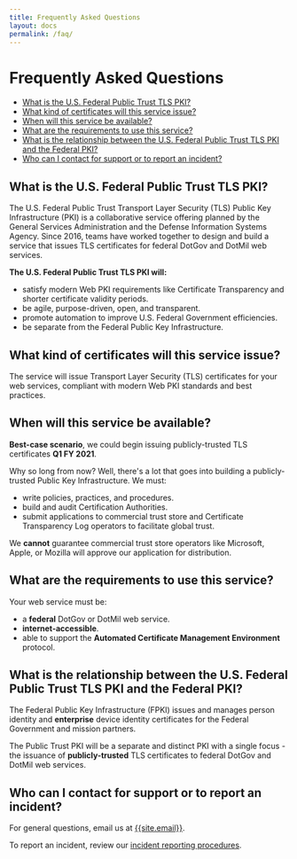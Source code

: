 ```yaml
---
title: Frequently Asked Questions
layout: docs
permalink: /faq/
---
```


# Frequently Asked Questions

- [What is the U.S. Federal Public Trust TLS PKI?](#what-is-the-us-federal-public-trust-tls-pki)
- [What kind of certificates will this service issue?](#what-kind-of-certificates-will-this-service-issue)
- [When will this service be available?](#when-will-this-service-be-available)
- [What are the requirements to use this service?](#what-are-the-requirements-to-use-this-service)
- [What is the relationship between the U.S. Federal Public Trust TLS PKI and the Federal PKI?](#what-is-the-relationship-between-the-us-federal-public-trust-tls-pki-and-the-federal-pki)
- [Who can I contact for support or to report an incident?](#who-can-i-contact-for-support-or-to-report-an-incident)


## What is the U.S. Federal Public Trust TLS PKI?
The U.S. Federal Public Trust Transport Layer Security (TLS) Public Key Infrastructure (PKI) is a collaborative service offering planned by the General Services Administration and the Defense Information Systems Agency. Since 2016, teams have  worked together to design and build a service that issues TLS certificates for federal DotGov and DotMil web services. 

**The U.S. Federal Public Trust TLS PKI will:**
- satisfy modern Web PKI requirements like Certificate Transparency and shorter certificate validity periods.
- be agile, purpose-driven, open, and transparent.
- promote automation to improve U.S. Federal Government efficiencies.
- be separate from the Federal Public Key Infrastructure.


## What kind of certificates will this service issue?
The service will issue Transport Layer Security (TLS) certificates for your web services, compliant with modern Web PKI standards and best practices.

## When will this service be available?

**Best-case scenario**, we could begin issuing publicly-trusted TLS certificates **Q1 FY 2021**.

Why so long from now? Well, there's a lot that goes into building a publicly-trusted Public Key Infrastructure. We must:
- write policies, practices, and procedures.
- build and audit Certification Authorities.
- submit applications to commercial trust store and Certificate Transparency Log operators to facilitate global trust.

We **cannot** guarantee commercial trust store operators like Microsoft, Apple, or Mozilla will approve our application for distribution. 


## What are the requirements to use this service?

Your web service must be: 
- a **federal** DotGov or DotMil web service.
- **internet-accessible**.
- able to support the **Automated Certificate Management Environment** protocol. 


## What is the relationship between the U.S. Federal Public Trust TLS PKI and the Federal PKI?
The Federal Public Key Infrastructure (FPKI) issues and manages person identity and **enterprise** device identity certificates for the Federal Government and mission partners. 

The Public Trust PKI will be a separate and distinct PKI with a single focus - the issuance of **publicly-trusted** TLS certificates to federal DotGov and DotMil web services.

## Who can I contact for support or to report an incident?
For general questions, email us at <a href="mailto:{{site.email}}">{{site.email}}</a>.

To report an incident, review our [incident reporting procedures]({{site.baseurl}}/docs/incident-reporting).
